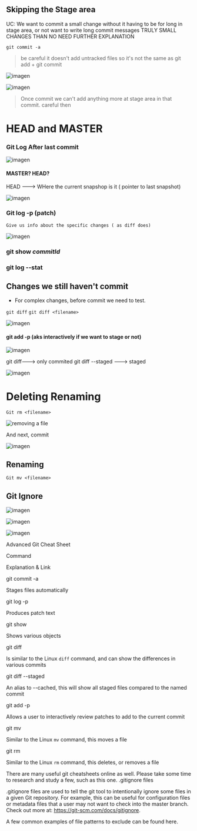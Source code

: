
## Skipping the Stage area

UC: We want to commit a small change without it having to be for long in stage area, or not want to write long commit messages
TRULY SMALL CHANGES THAN NO NEED FURTHER EXPLANATION



`git commit -a`

> be careful it doesn't add untracked files so it's not the same as git add + git commit

![imagen](https://user-images.githubusercontent.com/63612112/196896362-fc15a6fc-b21c-454b-a53d-df434486ab50.png)

![imagen](https://user-images.githubusercontent.com/63612112/196897244-bffc9e77-b7ac-4810-9ad0-c70adfb7dcef.png)

>Once commit we can't add anything more at stage area in that commit. careful then

# HEAD and MASTER

###  Git Log After last commit

![imagen](https://user-images.githubusercontent.com/63612112/196898128-727abda4-ae75-4c8a-83a8-c6cdeaa4b9f3.png)

#### MASTER? HEAD?

HEAD ---> WHere the current snapshop is it ( pointer to last snapshot)

![imagen](https://user-images.githubusercontent.com/63612112/196898585-a27d8f4f-a670-46cb-872b-d0847bf5527e.png)

### Git log -p (patch)

`Give us info about the specific changes ( as diff does)`

![imagen](https://user-images.githubusercontent.com/63612112/196903978-2760082d-ebc5-4bc3-a079-211c6e921479.png)

### git show *commitId*

### git log --stat

## Changes we still haven't commit

- For complex changes, before commit we need to test.

`git diff`
`git diff <filename>`

![imagen](https://user-images.githubusercontent.com/63612112/196906575-a06438e9-0a2b-4d53-9538-ebeab7220c59.png)


#### git add -p (aks interactively if we want to stage or not)
![imagen](https://user-images.githubusercontent.com/63612112/196907455-c31db396-0da9-4574-a298-a930cae6dad5.png)

git diff---> only commited
git diff --staged ---> staged

![imagen](https://user-images.githubusercontent.com/63612112/196907877-df2602ad-df51-49f1-b69d-ff5ceb5b54e4.png)

# Deleting Renaming

 `Git rm <filename>`
 
 
![removing a file](https://user-images.githubusercontent.com/63612112/196909064-44df1a38-c08d-46e3-820b-35ab576d4613.png)

And next, commit 

![imagen](https://user-images.githubusercontent.com/63612112/196909374-8383adb6-86df-48aa-afbb-7dacadc74ae3.png)


## Renaming 

 `Git mv <filename>`
 
 
## Git Ignore

![imagen](https://user-images.githubusercontent.com/63612112/196910324-7111bbd2-b355-4a04-98dc-0c8b7c6e3b56.png)

 
![imagen](https://user-images.githubusercontent.com/63612112/196909877-26ae266f-1aa3-47f2-bc69-d8889a66329e.png)


![imagen](https://user-images.githubusercontent.com/63612112/196910547-d8052c6c-df1c-4cdc-9c0f-054f7dc6378b.png)


Advanced Git Cheat Sheet

Command
	

Explanation & Link

git commit -a
	

Stages files automatically

git log -p
	

Produces patch text

git show
	

Shows various objects

git diff
	

Is similar to the Linux `diff` command, and can show the differences in various commits

git diff --staged
	

An alias to --cached, this will show all staged files compared to the named commit

git add -p
	

Allows a user to interactively review patches to add to the current commit

git mv
	

Similar to the Linux `mv` command, this moves a file

git rm
	

Similar to the Linux `rm` command, this deletes, or removes a file

There are many useful git cheatsheets online as well. Please take some time to research and study a few, such as this one.
.gitignore files

.gitignore files are used to tell the git tool to intentionally ignore some files in a given Git repository. For example, this can be useful for configuration files or metadata files that a user may not want to check into the master branch. Check out more at: https://git-scm.com/docs/gitignore.

A few common examples of file patterns to exclude can be found here.
